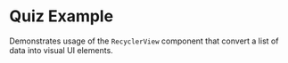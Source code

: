 # Quiz Example
Demonstrates usage of the `RecyclerView` component that convert a list of data into visual UI elements.
